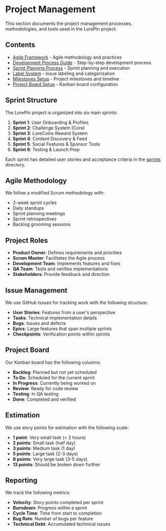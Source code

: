 # Project Management

This section documents the project management processes, methodologies, and tools used in the LorePin project.

## Contents

- [Agile Framework](./agile-framework.md) - Agile methodology and practices
- [Development Process Guide](./development-process-guide.md) - Step-by-step development process
- [Sprint Planning Process](./sprint-planning-process.md) - Sprint planning and execution
- [Label System](./label-system.md) - Issue labeling and categorization
- [Milestones Setup](./milestones-setup.md) - Project milestones and timeline
- [Project Board Setup](./project-board-setup.md) - Kanban board configuration

## Sprint Structure

The LorePin project is organized into six main sprints:

1. **Sprint 1**: User Onboarding & Profiles
2. **Sprint 2**: Challenge System (Core)
3. **Sprint 3**: LoreCoins Reward System
4. **Sprint 4**: Content Discovery & Feed
5. **Sprint 5**: Social Features & Sponsor Tools
6. **Sprint 6**: Testing & Launch Prep

Each sprint has detailed user stories and acceptance criteria in the [sprints](./sprints/) directory.

## Agile Methodology

We follow a modified Scrum methodology with:

- 2-week sprint cycles
- Daily standups
- Sprint planning meetings
- Sprint retrospectives
- Backlog grooming sessions

## Project Roles

- **Product Owner**: Defines requirements and priorities
- **Scrum Master**: Facilitates the Agile process
- **Development Team**: Implements features and fixes
- **QA Team**: Tests and verifies implementations
- **Stakeholders**: Provide feedback and direction

## Issue Management

We use GitHub Issues for tracking work with the following structure:

- **User Stories**: Features from a user's perspective
- **Tasks**: Technical implementation details
- **Bugs**: Issues and defects
- **Epics**: Large features that span multiple sprints
- **Checkpoints**: Verification points within sprints

## Project Board

Our Kanban board has the following columns:

- **Backlog**: Planned but not yet scheduled
- **To Do**: Scheduled for the current sprint
- **In Progress**: Currently being worked on
- **Review**: Ready for code review
- **Testing**: In QA testing
- **Done**: Completed and verified

## Estimation

We use story points for estimation with the following scale:

- **1 point**: Very small task (< 2 hours)
- **2 points**: Small task (half day)
- **3 points**: Medium task (1 day)
- **5 points**: Large task (2-3 days)
- **8 points**: Very large task (3-5 days)
- **13 points**: Should be broken down further

## Reporting

We track the following metrics:

- **Velocity**: Story points completed per sprint
- **Burndown**: Progress within a sprint
- **Cycle Time**: Time from start to completion
- **Bug Rate**: Number of bugs per feature
- **Technical Debt**: Accumulated technical issues 